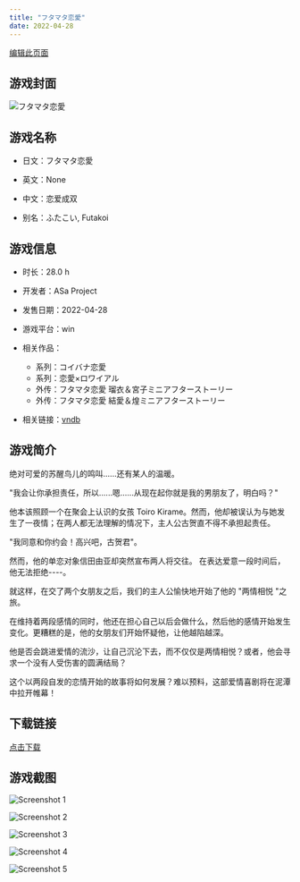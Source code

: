 ```yaml
---
title: "フタマタ恋愛"
date: 2022-04-28
---
```

[编辑此页面](https://github.com/ACG-3/ADV3-source/blob/main/source/_posts/%E3%83%95%E3%82%BF%E3%83%9E%E3%82%BF%E6%81%8B%E6%84%9B.md)

## 游戏封面

![フタマタ恋愛](https%3A//pan.timero.xyz/onedrive/img_lib_001/%E3%83%95%E3%82%BF%E3%83%9E%E3%82%BF%E6%81%8B%E6%84%9B_cover.avif)


## 游戏名称

- 日文：フタマタ恋愛
- 英文：None
- 中文：恋爱成双

- 别名：ふたこい, Futakoi


## 游戏信息

- 时长：28.0 h
- 开发者：ASa Project
- 发售日期：2022-04-28
- 游戏平台：win
- 相关作品：
   - 系列：コイバナ恋愛
   - 系列：恋愛×ロワイアル
   - 外传：フタマタ恋愛 瑠衣＆宮子ミニアフターストーリー
   - 外传：フタマタ恋愛 結愛＆煌ミニアフターストーリー

- 相关链接：[vndb](https://vndb.org/v32811)


## 游戏简介

绝对可爱的苏醒鸟儿的鸣叫......还有某人的温暖。

"我会让你承担责任，所以......嗯......从现在起你就是我的男朋友了，明白吗？"

他本该照顾一个在聚会上认识的女孩 Toiro Kirame。然而，他却被误认为与她发生了一夜情；在两人都无法理解的情况下，主人公古贺直不得不承担起责任。

"我同意和你约会！高兴吧，古贺君"。

然而，他的单恋对象信田由亚却突然宣布两人将交往。
在表达爱意一段时间后，他无法拒绝----。

就这样，在交了两个女朋友之后，我们的主人公愉快地开始了他的 "两情相悦 "之旅。

在维持着两段感情的同时，他还在担心自己以后会做什么，然后他的感情开始发生变化。更糟糕的是，他的女朋友们开始怀疑他，让他越陷越深。

他是否会跳进爱情的流沙，让自己沉沦下去，而不仅仅是两情相悦？或者，他会寻求一个没有人受伤害的圆满结局？

这个以两段自发的恋情开始的故事将如何发展？难以预料，这部爱情喜剧将在泥潭中拉开帷幕！




## 下载链接

[点击下载](https://pan.timero.xyz/onedrive/adv_lib_001/%E3%83%95%E3%82%BF%E3%83%9E%E3%82%BF%E6%81%8B%E6%84%9B)


## 游戏截图


![Screenshot 1](https%3A//pan.timero.xyz/onedrive/img_lib_001/%E3%83%95%E3%82%BF%E3%83%9E%E3%82%BF%E6%81%8B%E6%84%9B_Screenshot_1.avif)

![Screenshot 2](https%3A//pan.timero.xyz/onedrive/img_lib_001/%E3%83%95%E3%82%BF%E3%83%9E%E3%82%BF%E6%81%8B%E6%84%9B_Screenshot_2.avif)

![Screenshot 3](https%3A//pan.timero.xyz/onedrive/img_lib_001/%E3%83%95%E3%82%BF%E3%83%9E%E3%82%BF%E6%81%8B%E6%84%9B_Screenshot_3.avif)

![Screenshot 4](https%3A//pan.timero.xyz/onedrive/img_lib_001/%E3%83%95%E3%82%BF%E3%83%9E%E3%82%BF%E6%81%8B%E6%84%9B_Screenshot_4.avif)

![Screenshot 5](https%3A//pan.timero.xyz/onedrive/img_lib_001/%E3%83%95%E3%82%BF%E3%83%9E%E3%82%BF%E6%81%8B%E6%84%9B_Screenshot_5.avif)

